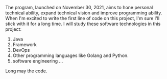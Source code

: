 The program, launched on November 30, 2021, aims to hone personal technical ability,
expand technical vision and improve programming ability. When I'm excited to write the
first line of code on this project, I'm sure I'll stick with it for a long time. I will
study these software technologies in this project:
1. Java
2. Framework
3. DevOps
4. Other programming languages like Golang and Python.
5. software engineering
...

Long may the code.

